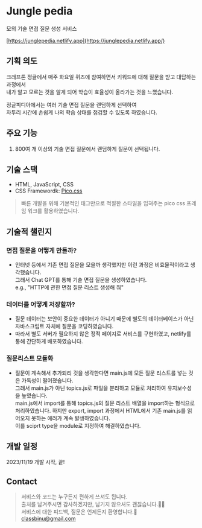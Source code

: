 # Jungle pedia
모의 기술 면접 질문 생성 서비스

[https://junglepedia.netlify.app](https://junglepedia.netlify.app/)

## 기획 의도
크래프톤 정글에서 매주 화요일 퀴즈에 참여하면서 키워드에 대해 질문을 받고 대답하는 과정에서  
내가 알고 모르는 것을 알게 되어 학습이 효율성이 올라가는 것을 느꼈습니다.  

정글피디아에서는 여러 기술 면접 질문을 랜덤하게 선택하여  
자투리 시간에 손쉽게 나의 학습 상태를 점검할 수 있도록 하였습니다.

## 주요 기능
1. 800여 개 이상의 기술 면접 질문에서 랜덤하게 질문이 선택됩니다.

## 기술 스택
- HTML, JavaScript, CSS
- CSS Framewordk: [Pico.css](https://picocss.com/)

> 빠른 개발을 위해 기본적인 태그만으로 적절한 스타일을 입혀주는 pico css 프레임 워크를 활용하였습니다.

## 기술적 챌린지
### 면접 질문을 어떻게 만들까?
- 인터넷 등에서 기존 면접 질문을 모을까 생각했지만 이런 과정은 비효율적이라고 생각했습니다.  
그래서 Chat GPT를 통해 기술 면접 질문을 생성하였습니다.  
e.g., "HTTP에 관한 면접 질문 리스트 생성해 줘"

### 데이터를 어떻게 저장할까?
- 질문 데이터는 보안이 중요한 데이터가 아니기 때문에 별도의 데이터베이스가 아닌 자바스크립트 자체에 질문을 코딩하였습니다.
- 따라서 별도 서버가 필요하지 않은 정적 페이지로 서비스를 구현하였고, netlify를 통해 간단하게 배포하였습니다.

### 질문리스트 모듈화
- 질문이 계속해서 추가되리 것을 생각한다면 main.js에 모든 질문 리스트를 넣는 것은 가독성이 떨어졌습니다.  
그래서 main.js가 아닌 topics.js로 파일을 분리하고 모듈로 처리하여 유지보수성을 높였습니다.  
main.js에서 import를 통해 topics.js의 질문 리스트 배열을 import하는 형식으로 처리하였습니다.
하지만 export, import 과정에서 HTML에서 기존 main.js를 읽어오지 못하는 에러가 계속 발생하였습니다.  
이를 sciprt type을 module로 지정하여 해결하였습니다.

## 개발 일정
2023/11/19 개발 시작, 끝!

## Contact
> 서비스와 코드는 누구든지 편하게 쓰셔도 됩니다.  
> 출처를 남겨주시면 감사하겠지만, 남기지 않으셔도 괜찮습니다.🙇‍♂️  
> 서비스에 대한 피드백, 질문은 언제든지 환영합니다.🥳  
classbinu@gmail.com
